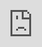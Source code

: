 ```yaml
---
title: Gmail tips and tricks
date: 2021-02-17T00:00:00.000Z
tags:
  - g-suite
  - tips
  - gmail
coverImage: images/post-letter-2828146_1920.jpg
slug: We use a lot of technology at work so I've put together some tips, tricks and hacks that might save you some time or just make work a bit simpler. This post focusses on Gmail and explores some of the tricks you can use there. I don't promise to revolutionise your working day, but if you can find at least one of these hacks useful, then that's progress! There are loads of hidden features and tricks inside Gmail. Here are just a few.
---
```


We use a lot of technology at work so I've put together some tips, tricks and hacks that might save you some time or just make work a bit simpler.

This post focusses on Gmail and explores some of the tricks you can use there.

I don't promise to revolutionise your working day, but if you can find at least one of these hacks useful, then that's progress!

There are loads of hidden features and tricks inside Gmail. Here are just a few.

#### Schedule send

Schedule send allows you to... well, schedule the sending of emails!

- [![](images/2021-02-15-14_37_18-Window.png)](https://edu-tel.group.shef.ac.uk/wp-content/uploads/2021/02/2021-02-15-14_37_18-Window.png)

- [![](images/2021-02-15-14_37_35-Window.png)](https://edu-tel.group.shef.ac.uk/wp-content/uploads/2021/02/2021-02-15-14_37_35-Window.png)


The usefulness of this tool is debatable, but consider the following scenarios:

1. Phoebe likes to get up really early and clear her inbox for the day. She replies to some emails and schedules them to be sent later on in the morning.
2. For whatever reason, Phoebe has to break her working day up and work late in the evening. She schedules all your emails that evening to be sent in the morning.
3. It's the weekend, Phoebe sees an email from a student and quickly replies, scheduling it to sent on Monday morning.

If our fictional colleague, Phoebe, were to send all these emails without scheduling, how might the recipients perceive this? Might scheduling help shift others' expectations?

#### Snooze emails

> Rain, rain go away, come back another day.

The Snooze function simply makes emails go away and come back later. This is a great way to help prioritise incoming emails.

You can snooze an email by either opening it, or selecting the message in your inbox (tick it) and using the Snooze button:

[![Snooze button](images/2021-02-15-15_14_39-Window.png)](https://edu-tel.group.shef.ac.uk/wp-content/uploads/2021/02/2021-02-15-15_14_39-Window.png)

You can then choose from a few pre-set times or choose exactly when the email comes back.

Snoozed emails aren't gone, they just go into the Snoozed inbox in Gmail:

[![Snoozed inbox](images/2021-02-15-15_18_04-Window.png)](https://edu-tel.group.shef.ac.uk/wp-content/uploads/2021/02/2021-02-15-15_18_04-Window.png)

#### Canned Responses (Templates)

If your find yourself replying to lots of people with the same or similar reply, consider creating a canned response with message templates.

Simply write your message in a draft email, then use the options menu in the email to go to Templates > Save draft as template > Save as new template.

[![create message template](images/2021-02-15-15_23_51-.png)](https://edu-tel.group.shef.ac.uk/wp-content/uploads/2021/02/2021-02-15-15_23_51-.png)

Then when replying to an email, go to your message options menu and choose Templates > your template

[![selecting a template](images/2021-02-15-15_25_56-Window.png)](https://edu-tel.group.shef.ac.uk/wp-content/uploads/2021/02/2021-02-15-15_25_56-Window.png)

#### Email Filters

Do you find your inbox filled with unnecessary emails? Blackboard announcements, newsletters, flotsam, jetsam etc?

You could try setting up a filter for the more annoying ones and send them straight to a folder, or even the bin!

This video shows you how to make filters in Gmail:

<iframe id="kaltura_player" src="https://cdnapisec.kaltura.com/p/2103181/sp/210318100/embedIframeJs/uiconf_id/38838661/partner_id/2103181?iframeembed=true&amp;playerId=kaltura_player&amp;entry_id=1_vm24rnzp&amp;flashvars[streamerType]=auto&amp;flashvars[localizationCode]=en&amp;flashvars[leadWithHTML5]=true&amp;flashvars[sideBarContainer.plugin]=true&amp;flashvars[sideBarContainer.position]=left&amp;flashvars[sideBarContainer.clickToClose]=true&amp;flashvars[chapters.plugin]=true&amp;flashvars[chapters.layout]=vertical&amp;flashvars[chapters.thumbnailRotator]=false&amp;flashvars[streamSelector.plugin]=true&amp;flashvars[EmbedPlayer.SpinnerTarget]=videoHolder&amp;flashvars[dualScreen.plugin]=true&amp;flashvars[hotspots.plugin]=1&amp;flashvars[Kaltura.addCrossoriginToIframe]=true&amp;&amp;wid=1_lizisyvd" width="608" height="402" allowfullscreen webkitallowfullscreen="" mozallowfullscreen="" allow="autoplay *; fullscreen *; encrypted-media *" sandbox="allow-forms allow-same-origin allow-scripts allow-top-navigation allow-pointer-lock allow-popups allow-modals allow-orientation-lock allow-popups-to-escape-sandbox allow-presentation allow-top-navigation-by-user-activation" frameborder="0" title="Kaltura Player" style="position:absolute;top:0;left:0;width:100%;height:100%"></iframe>

You can also use filters to just quickly search for similar emails so you can do something with them e.g. move them or **delete** them.

[![Using a filter to search and delete emails](images/quickfilter.gif)](https://edu-tel.group.shef.ac.uk/wp-content/uploads/2021/02/quickfilter.gif)

#### Cleanse your inbox!

A clean inbox can be uplifting! Digital detox!

Do you open Gmail and sometimes just feel a bit overwhelmed by the sheer number of emails in your inbox? Even though they are all read!

Let's look at some ways to reduce inbox clutter and breath a sigh of relief!

**Delete emails** - The University actively encourages the deleting of emails. The email system is not a filing cabinet and should not be used to store data. The more data we hold in emails, the more at-risk we are from cyber-threats. Added to this is more time that we may have to potentially spend dealing with future data-access-requests i.e. when students (past and present) request to see all the data we hold on them.

If you can delete emails, then please do so! The excuse "I keep emails just in case" isn't an excuse! If you haven't needed to access an email in a while, the chances are it won't matter if it disappears.

I like to clean up emails every year or so and delete the oldest ones. You can do this using the the search box:

1. Click the Search options arrow in Gmail search bar
2. Set your search criteria - this could be date-based as in the image below - then hit Search
3. Select all the emails
4. Hit Delete!

- [![Search options](images/2021-02-18-10_22_31-Inbox-2-h.p.cawthorne@sheffield.ac_.uk-University-of-Sheffield-Mail.png)](https://edu-tel.group.shef.ac.uk/wp-content/uploads/2021/02/2021-02-18-10_22_31-Inbox-2-h.p.cawthorne@sheffield.ac_.uk-University-of-Sheffield-Mail.png)

- [![Search criteria](images/2021-02-18-10_23_05-Inbox-2-h.p.cawthorne@sheffield.ac_.uk-University-of-Sheffield-Mail.png)](https://edu-tel.group.shef.ac.uk/wp-content/uploads/2021/02/2021-02-18-10_23_05-Inbox-2-h.p.cawthorne@sheffield.ac_.uk-University-of-Sheffield-Mail.png)

- [![select all](images/2021-02-18-10_25_08-Search-results-h.p.cawthorne@sheffield.ac_.uk-University-of-Sheffield-Mail-1024x622.png)](https://edu-tel.group.shef.ac.uk/wp-content/uploads/2021/02/2021-02-18-10_25_08-Search-results-h.p.cawthorne@sheffield.ac_.uk-University-of-Sheffield-Mail.png)

- [![Delete](images/2021-02-18-10_26_00-Search-results-h.p.cawthorne@sheffield.ac_.uk-University-of-Sheffield-Mail.png)](https://edu-tel.group.shef.ac.uk/wp-content/uploads/2021/02/2021-02-18-10_26_00-Search-results-h.p.cawthorne@sheffield.ac_.uk-University-of-Sheffield-Mail.png)


**Archive your emails** - Remember that your inbox is just a folder within Gmail. You can move messages out of the inbox so somewhere else to give yourself some relief from the clutter.

Using the **Archive** feature is a good way to do this. All Archive does is move selected emails out of the inbox into the mailbox labelled **All Mail**. You emails are out-of-sight, but still safe!

To do this -

1. Select all your emails in your inbox (you will also need to choose the option to select all conversations, not just the one page)
2. Click the Archive button
3. confirm the bulk action (don't worry, you are only moving emails!)
    - You may have to perform this in a few passes if you have masses of emails
4. Sit back, relax and enjoy your empty inbox (for a while!)
5. Look in your All Mail box to find old emails

In pictures:

- [![select all conversations](images/2021-02-18-10_36_08-Inbox-h.p.cawthorne@sheffield.ac_.uk-University-of-Sheffield-Mail-1024x445.png)](https://edu-tel.group.shef.ac.uk/wp-content/uploads/2021/02/2021-02-18-10_36_08-Inbox-h.p.cawthorne@sheffield.ac_.uk-University-of-Sheffield-Mail.png)

- [![archive button](images/2021-02-18-10_37_29-Inbox-h.p.cawthorne@sheffield.ac_.uk-University-of-Sheffield-Mail-1024x432.png)](https://edu-tel.group.shef.ac.uk/wp-content/uploads/2021/02/2021-02-18-10_37_29-Inbox-h.p.cawthorne@sheffield.ac_.uk-University-of-Sheffield-Mail.png)

- [![confirm bulk action](images/2021-02-18-10_38_26-Inbox-h.p.cawthorne@sheffield.ac_.uk-University-of-Sheffield-Mail.png)](https://edu-tel.group.shef.ac.uk/wp-content/uploads/2021/02/2021-02-18-10_38_26-Inbox-h.p.cawthorne@sheffield.ac_.uk-University-of-Sheffield-Mail.png)

- [![empty inbox](images/2021-02-18-10_40_35-Inbox-h.p.cawthorne@sheffield.ac_.uk-University-of-Sheffield-Mail-1024x414.png)](https://edu-tel.group.shef.ac.uk/wp-content/uploads/2021/02/2021-02-18-10_40_35-Inbox-h.p.cawthorne@sheffield.ac_.uk-University-of-Sheffield-Mail.png)

- [![the archive](images/2021-02-18-10_43_39-All-Mail-h.p.cawthorne@sheffield.ac_.uk-University-of-Sheffield-Mail-1024x431.png)](https://edu-tel.group.shef.ac.uk/wp-content/uploads/2021/02/2021-02-18-10_43_39-All-Mail-h.p.cawthorne@sheffield.ac_.uk-University-of-Sheffield-Mail.png)


But try to keep your inbox tidy! If it gets messy, you can just go on a deleting spree or archive everything.

#### Tasks, Calendar and Keep

I wrote about how the tasks app knits nicely with Calendar in [the post about Google Calendar hacks](https://edu-tel.group.shef.ac.uk/simple-calendar-hacks-that-might-save-you-time/).

Tasks is a nice little to-do-list app that integrates into both Gmail and Calendar. This video explains how to use Tasks:

<iframe id="kaltura_player" src="https://cdnapisec.kaltura.com/p/2103181/sp/210318100/embedIframeJs/uiconf_id/38838661/partner_id/2103181?iframeembed=true&amp;playerId=kaltura_player&amp;entry_id=1_9o9vjm3k&amp;flashvars[streamerType]=auto&amp;flashvars[localizationCode]=en&amp;flashvars[leadWithHTML5]=true&amp;flashvars[sideBarContainer.plugin]=true&amp;flashvars[sideBarContainer.position]=left&amp;flashvars[sideBarContainer.clickToClose]=true&amp;flashvars[chapters.plugin]=true&amp;flashvars[chapters.layout]=vertical&amp;flashvars[chapters.thumbnailRotator]=false&amp;flashvars[streamSelector.plugin]=true&amp;flashvars[EmbedPlayer.SpinnerTarget]=videoHolder&amp;flashvars[dualScreen.plugin]=true&amp;flashvars[hotspots.plugin]=1&amp;flashvars[Kaltura.addCrossoriginToIframe]=true&amp;&amp;wid=1_1djw76b5" width="608" height="402" allowfullscreen webkitallowfullscreen="" mozallowfullscreen="" allow="autoplay *; fullscreen *; encrypted-media *" sandbox="allow-forms allow-same-origin allow-scripts allow-top-navigation allow-pointer-lock allow-popups allow-modals allow-orientation-lock allow-popups-to-escape-sandbox allow-presentation allow-top-navigation-by-user-activation" frameborder="0" title="Kaltura Player" style="position:absolute;top:0;left:0;width:100%;height:100%"></iframe>

Well, Google's sorcery continues!

Open up the **Side Panel** (on the right-hand side) in Gmail and you'll see a number of apps listed. If you can't see the side panel, you may need to click the little arrow in the bottom right of Gmail:

[![Side Panel](images/2021-02-17-14_24_11-Window.png)](https://edu-tel.group.shef.ac.uk/wp-content/uploads/2021/02/2021-02-17-14_24_11-Window.png)

The apps you see from top to bottom are:

- Calendar
- Keep
- Tasks
- Contacts

I've covered Tasks above, so I'll explain the **Calendar** and **Keep\*** "mini" apps. (Leaving Contacts for now).

\*Keep is a little "notes" app built into Google Apps. It's very useful. You can use it to jot down quick notes, reminders, lists (I use it when I go shopping, you can tick things off), add images, record voice memo, draw things. It's searchable, even voice memos!

Opening these apps inside Gmail (without any emails open), allows you to use them normally, but squished into a mini panel down the side.

- [![Calendar animation](images/cal-ani.gif)](https://edu-tel.group.shef.ac.uk/wp-content/uploads/2021/02/cal-ani.gif)

- [![Keep animation](images/Keep-ani.gif)](https://edu-tel.group.shef.ac.uk/wp-content/uploads/2021/02/Keep-ani.gif)


Where's the magic then? The magic comes when you use the Calendar or Keep mini-app **while you are reading an email**. Creating a note or Calendar entry while you have an email open will create the note or calendar entry based on the email:

- [![Calendar in context of an email](images/cal2-ani.gif)](https://edu-tel.group.shef.ac.uk/wp-content/uploads/2021/02/cal2-ani.gif)

- [![Keep in context of an email](images/keep2-ani.gif)](https://edu-tel.group.shef.ac.uk/wp-content/uploads/2021/02/keep2-ani.gif)


![](images/Eraserhead-David-Lynch-Mind-Blown-Gif.gif)

Mind Blown...

